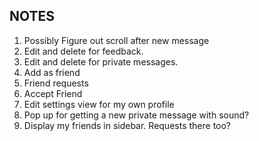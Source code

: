 ## NOTES

1. Possibly Figure out scroll after new message
2. Edit and delete for feedback.
3. Edit and delete for private messages.
4. Add as friend
5. Friend requests
6. Accept Friend
7. Edit settings view for my own profile
8. Pop up for getting a new private message with sound?
9. Display my friends in sidebar. Requests there too?
